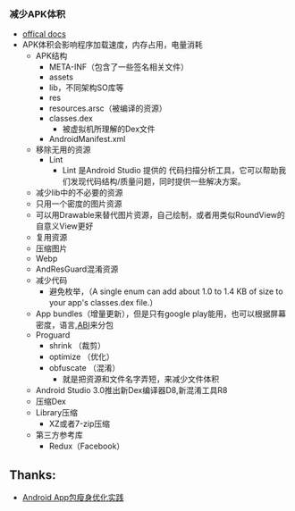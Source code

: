 ### 减少APK体积
- [offical docs](https://developer.android.com/topic/performance/reduce-apk-size)
- APK体积会影响程序加载速度，内存占用，电量消耗
    - APK结构
        - META-INF（包含了一些签名相关文件）
        - assets
        - lib，不同架构SO库等
        - res
        - resources.arsc（被编译的资源）
        - classes.dex
            - 被虚拟机所理解的Dex文件
        - AndroidManifest.xml
    - 移除无用的资源
        - Lint
            - Lint 是Android Studio 提供的 代码扫描分析工具，它可以帮助我们发现代码结构/质量问题，同时提供一些解决方案。
    - 减少lib中的不必要的资源
    - 只用一个密度的图片资源
    - 可以用Drawable来替代图片资源，自己绘制，或者用类似RoundView的自意义View更好
    - 复用资源
    - 压缩图片
    - Webp
    - AndResGuard混淆资源
    - 减少代码
        - 避免枚举，（A single enum can add about 1.0 to 1.4 KB of size to your app's classes.dex file.）
    - App bundles（增量更新），但是只有google play能用，也可以根据屏幕密度，语言,[ABI](https://developer.android.com/ndk/guides/abis.html?hl=zh-cn)来分包
    - Proguard
        - shrink （裁剪）
        - optimize （优化）
        - obfuscate （混淆）
            - 就是把资源和文件名字弄短，来减少文件体积
    - Android Studio 3.0推出新Dex编译器D8,新混淆工具R8
    - 压缩Dex
    - Library压缩
        -  XZ或者7-zip压缩
    - 第三方参考库
        - Redux（Facebook）
## Thanks:
- [Android App包瘦身优化实践](https://tech.meituan.com/2017/04/07/android-shrink-overall-solution.html)
